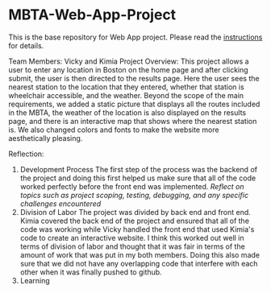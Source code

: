 # MBTA-Web-App-Project

This is the base repository for Web App project. Please read the [instructions](instructions.md) for details.

Team Members: Vicky and Kimia
Project Overview:
This project allows a user to enter any location in Boston on the home page and after clicking submit, the user is then directed to the results page. Here the user sees the nearest station to the location that they entered, whether that station is wheelchair accessible, and the weather. Beyond the scope of the main requirements, we added a static picture that displays all the routes included in the MBTA, the weather of the location is also displayed on the results page, and there is an interactive map that shows where the nearest station is. We also changed colors and fonts to make the website more aesthetically pleasing.

Reflection:
1. Development Process
The first step of the process was the backend of the project and doing this first helped us make sure that all of the code worked perfectly before the front end was implemented.
*Reflect on topics such as project scoping, testing, debugging, and any specific challenges encountered*
3. Division of Labor
The project was divided by back end and front end. Kimia covered the back end of the project and ensured that all of the code was working while Vicky handled the front end that used Kimia's code to create an interactive website. I think this worked out well in terms of division of labor and thought that it was fair in terms of the amount of work that was put in my both members. Doing this also made sure that we did not have any overlapping code that interfere with each other when it was finally pushed to github.
5. Learning

